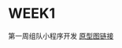 # WEEK1
第一周组队小程序开发
[原型图链接](https://modao.cc/proto/UFUkFlXksih0txVt9boiB/sharing?view_mode=read_only)
